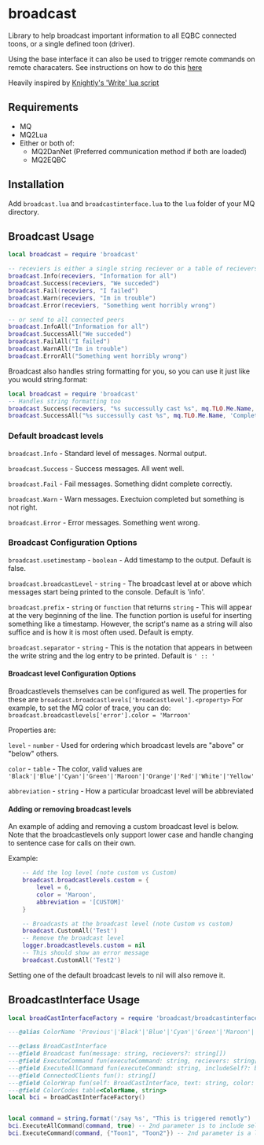 # broadcast

Library to help broadcast important information to all EQBC connected toons, or a single defined toon (driver).

Using the base interface it can also be used to trigger remote commands on remote characaters. See instructions on how to do this [here](#broadcastInterface-usage)

Heavily inspired by [Knightly's 'Write' lua script](https://www.redguides.com/community/resources/knightlinc-write-lua-and-other-utilities.2193/)

## Requirements

- MQ
- MQ2Lua
- Either or both of:
  - MQ2DanNet (Preferred communication method if both are loaded)
  - MQ2EQBC

## Installation
Add `broadcast.lua` and `broadcastinterface.lua` to the `lua` folder of your MQ directory.

## Broadcast Usage

```lua
local broadcast = require 'broadcast'

-- receviers is either a single string reciever or a table of recievers/channels ie {"Toon1", "Toon2", "Wizards"}
broadcast.Info(receviers, "Information for all")
broadcast.Success(receviers, "We succeded")
broadcast.Fail(receviers, "I failed")
broadcast.Warn(receviers, "Im in trouble")
broadcast.Error(receviers, "Something went horribly wrong")

-- or send to all connected peers
broadcast.InfoAll("Information for all")
broadcast.SuccessAll("We succeded")
broadcast.FailAll("I failed")
broadcast.WarnAll("Im in trouble")
broadcast.ErrorAll("Something went horribly wrong")

```

Broadcast also handles string formatting for you, so you can use it just like you would string.format:
```lua
local broadcast = require 'broadcast'
-- Handles string formatting too
broadcast.Success(receviers, "%s successully cast %s", mq.TLO.Me.Name, 'Complete Heal')
broadcast.SuccessAll("%s successully cast %s", mq.TLO.Me.Name, 'Complete Heal')
```

### Default broadcast levels

`broadcast.Info` - Standard level of messages.  Normal output.

`broadcast.Success` - Success messages. All went well.

`broadcast.Fail` - Fail messages.  Something didnt complete correctly.

`broadcast.Warn` - Warn messages. Exectuion completed but something is not right.

`broadcast.Error` - Error messages.  Something went wrong.

### Broadcast Configuration Options

`broadcast.usetimestamp` - `boolean` - Add timestamp to the output.  Default is false.

`broadcast.broadcastLevel` - `string` - The broadcast level at or above which messages start being printed to the console.  Default is 'info'.

`broadcast.prefix` - `string` or `function` that returns `string` - This will appear at the very beginning of the line.  The function portion is useful for inserting something like a timestamp.  However, the script's name as a string will also suffice and is how it is most often used.  Default is empty.

`broadcast.separator` - `string` - This is the notation that appears in between the write string and the log entry to be printed.  Default is `' :: '`

#### Broadcast level Configuration Options

Broadcastlevels themselves can be configured as well.  The properties for these are `broadcast.broadcastlevels['broadcastlevel'].<property>`  For example, to set the MQ color of trace, you can do: `broadcast.broadcastlevels['error'].color = 'Marroon'`

Properties are:

`level` - `number` - Used for ordering which broadcast levels are "above" or "below" others.

`color` - `table` - The color, valid values are `'Black'|'Blue'|'Cyan'|'Green'|'Maroon'|'Orange'|'Red'|'White'|'Yellow'`

`abbreviation` - `string` - How a particular broadcast level will be abbreviated



#### Adding or removing broadcast levels

An example of adding and removing a custom broadcast level is below.  Note that the broadcastlevels only support lower case and handle changing to sentence case for calls on their own.

Example:

```lua
    -- Add the log level (note custom vs Custom)
    broadcast.broadcastlevels.custom = {
        level = 6,
        color = 'Maroon',
        abbreviation = '[CUSTOM]'
    }

    -- Broadcasts at the broadcast level (note Custom vs custom)
    broadcast.CustomAll('Test')
    -- Remove the broadcast level
    logger.broadcastlevels.custom = nil
    -- This should show an error message
    broadcast.CustomAll('Test2')
```

Setting one of the default broadcast levels to nil will also remove it.

## BroadcastInterface Usage
```lua
local broadCastInterfaceFactory = require 'broadcast/broadcastinterface'

---@alias ColorName 'Previous'|'Black'|'Blue'|'Cyan'|'Green'|'Maroon'|'Orange'|'Red'|'White'|'Yellow'

---@class BroadCastInterface
---@field Broadcast fun(message: string, recievers?: string[])
---@field ExecuteCommand fun(executeCommand: string, recievers: string[])
---@field ExecuteAllCommand fun(executeCommand: string, includeSelf?: boolean)
---@field ConnectedClients fun(): string[]
---@field ColorWrap fun(self: BroadCastInterface, text: string, color: ColorName): string
---@field ColorCodes table<ColorName, string>
local bci = broadCastInterfaceFactory()


local command = string.format('/say %s', "This is triggered remotly")
bci.ExecuteAllCommand(command, true) -- 2nd parameter is to include self and is optional (default false)
bci.ExecuteCommand(command, {"Toon1", "Toon2"}) -- 2nd parameter is a list of toons that should execute the command
```